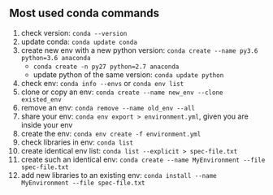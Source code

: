 ## Most used conda commands

1. check version: `conda --version`
1. update conda: `conda update conda`
1. create new env with a new python version: `conda create --name py3.6 python=3.6 anaconda`
	- `conda create -n py27 python=2.7 anaconda`
	- update python of the same version: `conda update python`
1. check env: `conda info --envs` or `conda env list`
1. clone or copy an env: `conda create --name new_env --clone existed_env`
1. remove an env: `conda remove --name old_env --all`
1. share your env: `conda env export > environment.yml`, given you are inside your env
2. create the env: `conda env create -f environment.yml`
2. check libraries in env: `conda list`
2. create identical env list: `conda list --explicit > spec-file.txt`
2. create such an identical env: `conda create --name MyEnvironment --file spec-file.txt`
2. add new libraries to an existing env: `conda install --name MyEnvironment --file spec-file.txt`
